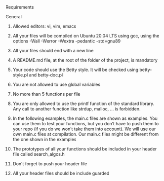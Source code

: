 Requirements


General

1. Allowed editors: vi, vim, emacs

2. All your files will be compiled on Ubuntu 20.04 LTS using gcc, using the options -Wall -Werror -Wextra -pedantic -std=gnu89

3. All your files should end with a new line

4. A README.md file, at the root of the folder of the project, is mandatory

5. Your code should use the Betty style. It will be checked using betty-style.pl and betty-doc.pl

6. You are not allowed to use global variables

7. No more than 5 functions per file

8. You are only allowed to use the printf function of the standard library. Any call to another function like strdup, malloc, … is forbidden.

9. In the following examples, the main.c files are shown as examples. You can use them to test your functions, but you don’t have to push them to your repo (if you do we won’t take them into account). We will use our own main.c files at compilation. Our main.c files might be different from the one shown in the examples

10. The prototypes of all your functions should be included in your header file called search_algos.h

11. Don’t forget to push your header file

12. All your header files should be include guarded
